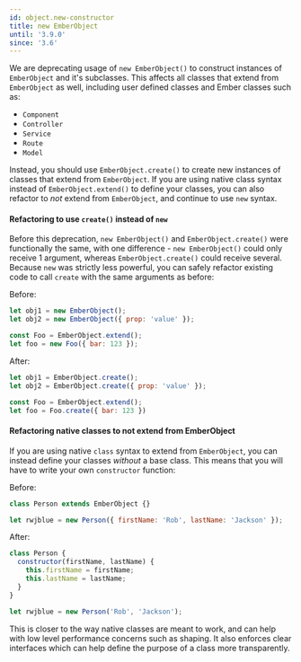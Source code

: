 ```yaml
---
id: object.new-constructor
title: new EmberObject
until: '3.9.0'
since: '3.6'
---
```


We are deprecating usage of `new EmberObject()` to construct instances of
`EmberObject` and it's subclasses. This affects all classes that extend from
`EmberObject` as well, including user defined classes and Ember classes such as:

* `Component`
* `Controller`
* `Service`
* `Route`
* `Model`

Instead, you should use `EmberObject.create()` to create new instances of
classes that extend from `EmberObject`. If you are using native class syntax
instead of `EmberObject.extend()` to define your classes, you can also refactor
to _not_ extend from `EmberObject`, and continue to use `new` syntax.

#### Refactoring to use `create()` instead of `new`

Before this deprecation, `new EmberObject()` and `EmberObject.create()` were
functionally the same, with one difference - `new EmberObject()` could only
receive 1 argument, whereas `EmberObject.create()` could receive several.
Because `new` was strictly less powerful, you can safely refactor existing code
to call `create` with the same arguments as before:

Before:

```js
let obj1 = new EmberObject();
let obj2 = new EmberObject({ prop: 'value' });

const Foo = EmberObject.extend();
let foo = new Foo({ bar: 123 });
```

After:

```js
let obj1 = EmberObject.create();
let obj2 = EmberObject.create({ prop: 'value' });

const Foo = EmberObject.extend();
let foo = Foo.create({ bar: 123 })
```

#### Refactoring native classes to not extend from EmberObject

If you are using native `class` syntax to extend from `EmberObject`, you can
instead define your classes _without_ a base class. This means that you will
have to write your own `constructor` function:

Before:

```js
class Person extends EmberObject {}

let rwjblue = new Person({ firstName: 'Rob', lastName: 'Jackson' });
```

After:

```js
class Person {
  constructor(firstName, lastName) {
    this.firstName = firstName;
    this.lastName = lastName;
  }
}

let rwjblue = new Person('Rob', 'Jackson');
```

This is closer to the way native classes are meant to work, and can help with
low level performance concerns such as shaping. It also enforces clear
interfaces which can help define the purpose of a class more transparently.

